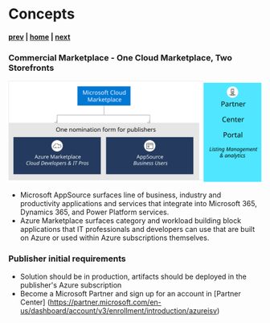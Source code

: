 # Concepts
#### [prev](./why.md) | [home](./welcome.md)  | [next](./saastransact.md)

### Commercial Marketplace - One Cloud Marketplace, Two Storefronts

![Storefront screenshot](/images/storefront.svg)

- Microsoft AppSource surfaces line of business, industry and productivity applications and services that integrate into Microsoft 365, Dynamics 365, and Power Platform services.
- Azure Marketplace surfaces category and workload building block applications that IT professionals and developers can use that are built on Azure or used within Azure subscriptions themselves.

### Publisher initial requirements
- Solution should be in production, artifacts should be deployed in the publisher's Azure subscription
- Become a Microsoft Partner and sign up for an account in [Partner Center] (https://partner.microsoft.com/en-us/dashboard/account/v3/enrollment/introduction/azureisv) 

  
